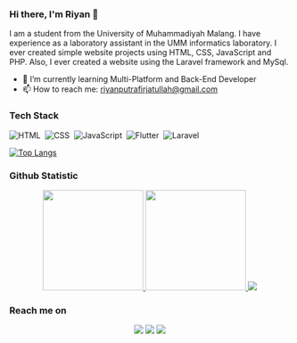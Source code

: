 ### Hi there, I'm Riyan 👋


I am a student from the University of Muhammadiyah Malang. I have experience as a laboratory assistant in the UMM informatics laboratory. I ever created simple website projects using HTML, CSS, JavaScript and PHP. Also, I ever created a website using the Laravel framework and MySql.


- 🌱 I’m currently learning Multi-Platform and Back-End Developer
- 📫 How to reach me: riyanputrafirjatullah@gmail.com

### Tech Stack  

![HTML](https://img.shields.io/badge/-HTML-05122A?style=flat&logo=HTML5)&nbsp;
![CSS](https://img.shields.io/badge/-CSS-05122A?style=flat&logo=CSS3&logoColor=1572B6)&nbsp;
![JavaScript](https://img.shields.io/badge/-JavaScript-05122A?style=flat&logo=javascript)&nbsp;
![Flutter](https://img.shields.io/badge/-Flutter-05122A?style=flat&logo=flutter)&nbsp;
![Laravel](https://img.shields.io/badge/-Laravel-05122A?style=flat&logo=laravel)&nbsp;

[![Top Langs](https://github-readme-stats.vercel.app/api/top-langs/?username=riyanputraf)](https://github.com/riyanputraf/github-readme-stats)

### Github Statistic
<p align="center">
<a href="https://github.com/riyanputraf">
  <img height="180em" src="https://github-readme-stats-eight-theta.vercel.app/api?username=riyanputraf&show_icons=true&theme=algolia&include_all_commits=true&count_private=true"/>
  <img height="180em" src="https://github-readme-stats-eight-theta.vercel.app/api/top-langs/?username=riyanputraf&layout=compact&langs_count=8&theme=algolia"/>
  <img src="https://github-readme-streak-stats.herokuapp.com/?user=riyanputraf&theme=github-dark-blue&hide_border=true" />
  
</a>
</p>

### Reach me on
<p align="center">
<a href="https://www.linkedin.com/in/riyan-putra-firjatullah-76406a240"><img src="https://img.shields.io/badge/-LinkedIn-0077B5?style=flat&logo=Linkedin&logoColor=white"/></a>
<a href="https://www.instagram.com/riyanputrafirjatullah/?hl=id"><img src="https://img.shields.io/badge/-Instagram-E4405F?style=flat&logo=Instagram&logoColor=white"/></a>
<a href="mailto:riyanputrafirjatullah@gmail.com"><img src="https://img.shields.io/badge/-Gmail-D14836?style=flat&logo=Gmail&logoColor=white"/></a>
</p>
